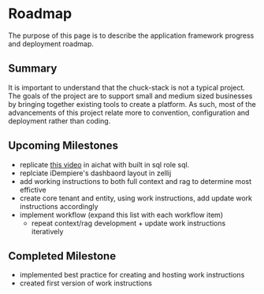 # Roadmap

The purpose of this page is to describe the application framework progress and deployment roadmap.

## Summary

<!-- TODO: link to goals -->
It is important to understand that the chuck-stack is not a typical project. The goals of the project are to support small and medium sized businesses by bringing together existing tools to create a platform. As such, most of the advancements of this project relate more to convention, configuration and deployment rather than coding.

## Upcoming Milestones

- replicate [this video](https://www.youtube.com/watch?v=ooWaPVvljlU) in aichat with built in sql role sql.
- replciate iDempiere's dashbaord layout in zellij
- add working instructions to both full context and rag to determine most effictive
- create core tenant and entity, using work instructions, add update work instructions accordingly
- implement workflow (expand this list with each workflow item)
  - repeat context/rag development + update work instructions iteratively

## Completed Milestone

- implemented best practice for creating and hosting work instructions
- created first version of work instructions
